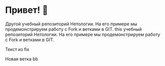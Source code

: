 # Привет! 👋


Другой учебный репозиторий Нетологии. На его примере мы продемонстрируем работу с Fork и ветками в GIT. 
this учебный репозиторий Нетологии. На его примере мы продемонстрируем работу с Fork и ветками в GIT. 



Текст из fix

Новая ветка bb